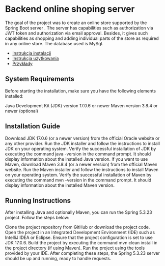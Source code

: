 # Backend online shoping server
The goal of the project was to create an online store supported by the Spring Boot server . The server has capabilities such as authorization via JWT token and authorization via email approval. Besides, it gives such capabilities as shopping and adding individual parts of the store as required in any online store. The database used is MySql.
- [Instrukcja instalacji](##SystemRequirements)
- [Instrukcja użytkowania](##InstallationGuide)
- [Przykłady](##RunningInstructions)
  
## System Requirements
Before starting the installation, make sure you have the following elements installed:

Java Development Kit (JDK) version 17.0.6 or newer
Maven version 3.8.4 or newer (optional)
## Installation Guide
Download JDK 17.0.6 (or a newer version) from the official Oracle website or any other provider.
Run the JDK installer and follow the instructions to install JDK on your operating system.
Verify the successful installation of JDK by executing the command java -version in the command prompt. It should display information about the installed Java version.
If you want to use Maven, download Maven 3.8.4 (or a newer version) from the official Maven website.
Run the Maven installer and follow the instructions to install Maven on your operating system.
Verify the successful installation of Maven by executing the command mvn -version in the command prompt. It should display information about the installed Maven version.
## Running Instructions
After installing Java and optionally Maven, you can run the Spring 5.3.23 project. Follow the steps below:

Clone the project repository from GitHub or download the project code.
Open the project in an Integrated Development Environment (IDE) such as IntelliJ IDEA or Eclipse.
Ensure that the project configuration is set to use JDK 17.0.6.
Build the project by executing the command mvn clean install in the project directory (if using Maven).
Run the project using the tools provided by your IDE.
After completing these steps, the Spring 5.3.23 server should be up and running, ready to handle requests.





